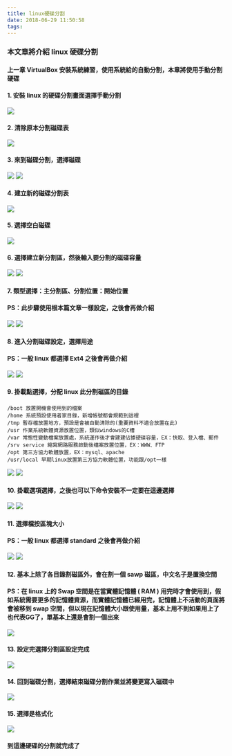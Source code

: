 ```yaml
---
title: linux硬碟分割
date: 2018-06-29 11:50:58
tags:
---
```


### 本文章將介紹 linux 硬碟分割

#### 上一章 VirtualBox 安裝系統練習，使用系統給的自動分割，本章將使用手動分割硬碟

#### 1. 安裝 linux 的硬碟分割畫面選擇手動分割

![ ](images/1.png)

#### 2. 清除原本分割磁碟表

![ ](images/2.png)

#### 3. 來到磁碟分割，選擇磁碟

![ ](images/3.png)
![ ](images/4.png)

#### 4. 建立新的磁碟分割表

![ ](images/5.png)

#### 5. 選擇空白磁碟

![ ](images/6.png)

#### 6. 選擇建立新分割區，然後輸入要分割的磁碟容量

![ ](images/7.png)
![ ](images/8.png)

#### 7. 類型選擇：主分割區、分割位置：開始位置
#### PS：此步驟使用根本篇文章一樣設定，之後會再做介紹

![ ](images/9.png)
![ ](images/10.png)

#### 8. 進入分割磁碟設定，選擇用途
#### PS：一般 linux 都選擇 Ext4 之後會再做介紹

![ ](images/11.png)
![ ](images/12.png)

#### 9. 掛載點選擇，分配 linux 此分割磁區的目錄

```
/boot 放置開機會使用到的檔案
/home 系統預設使用者家目錄，新增帳號都會規範到這裡
/tmp 暫存檔放置地方，預設是會被自動清除的(重要資料不適合放置在此)
/usr 作業系統軟體資源放置位置，類似windows的C槽
/var 常態性變動檔案放置處，系統運作後才會建建佔據硬碟容量，EX：快取、登入檔、郵件
/srv service 縮寫網路服務啟動後檔案放置位置，EX：WWW、FTP
/opt 第三方協力軟體放置，EX：mysql、apache
/usr/local 早期linux放置第三方協力軟體位置，功能跟/opt一樣
```
![ ](images/13.png)
![ ](images/14.png)

#### 10. 掛載選項選擇，之後也可以下命令安裝不一定要在這邊選擇

![ ](images/15.png)
![ ](images/16.png)

#### 11. 選擇檔按區塊大小
#### PS：一般 linux 都選擇 standard 之後會再做介紹

![ ](images/17.png)
![ ](images/18.png)

#### 12. 基本上除了各目錄割磁區外，會在割一個 sawp 磁區，中文名子是置換空間
#### PS：在 linux 上的 Swap 空間是在當實體記憶體 ( RAM ) 用完時才會使用到，假如系統需要更多的記憶體資源，而實體記憶體已經用完，記憶體上不活動的頁面將會被移到 swap 空間，但以現在記憶體大小跟使用量，基本上用不到如果用上了也代表GG了，單基本上還是會割一個出來

![ ](images/19.png)

#### 13. 設定完選擇分割區設定完成

![ ](images/20.png)

#### 14. 回到磁碟分割，選擇結束磁碟分割作業並將變更寫入磁碟中

![ ](images/21.png)

#### 15. 選擇是格式化

![ ](images/22.png)

#### 到這邊硬碟的分割就完成了